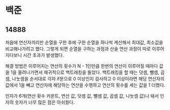 # 백준

## 14888

처음에 연산자끼리만 순열을 구한 후에 구한 순열을 하나씩 계산해서 최대값, 최소값을 비교해나가려고 했다. 그렇게 되면 순열을 구하는 과정과 산술 연산 과정이 따로 이루어지다보니 시간 초과가 발생했다.

해결 방법은 이루어지는 연산의 횟수가 N - 1인만큼 한번의 연산이 이루어질 때마다 값을 1을 올려나가면서 재귀적으로 백트래킹을 돌았다. 백트래킹을 할 때는 덧셈, 뺄셈, 곱셈, 나눗셈을 순서대로 각자 if문으로 0 이상인지 검사하고 0 이상이라면 해당 연산자의 값에서 1을 빼고 연산자에 해당하는 연산을 수행하고 연산의 횟수를 세는 값을 1 더했다.

인자가 6개(연산 횟수 카운트, 연산 값, 덧셈 값, 뺄셈 값, 곱셈 값, 나눗셈 값)나 돼서 인자의 숫자가 너무 많은 점은 아쉬웠다.